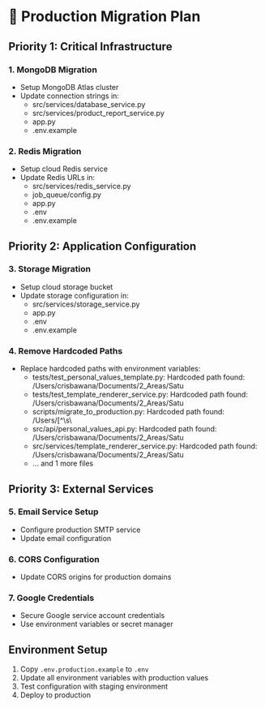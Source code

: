 # 🚀 Production Migration Plan

## Priority 1: Critical Infrastructure

### 1. MongoDB Migration
- Setup MongoDB Atlas cluster
- Update connection strings in:
  - src/services/database_service.py
  - src/services/product_report_service.py
  - app.py
  - .env.example

### 2. Redis Migration
- Setup cloud Redis service
- Update Redis URLs in:
  - src/services/redis_service.py
  - job_queue/config.py
  - app.py
  - .env
  - .env.example

## Priority 2: Application Configuration

### 3. Storage Migration
- Setup cloud storage bucket
- Update storage configuration in:
  - src/services/storage_service.py
  - app.py
  - .env
  - .env.example

### 4. Remove Hardcoded Paths
- Replace hardcoded paths with environment variables:
  - tests/test_personal_values_template.py: Hardcoded path found: /Users/crisbawana/Documents/2_Areas/Satu
  - tests/test_template_renderer_service.py: Hardcoded path found: /Users/crisbawana/Documents/2_Areas/Satu
  - scripts/migrate_to_production.py: Hardcoded path found: /Users/[^\s\
  - src/api/personal_values_api.py: Hardcoded path found: /Users/crisbawana/Documents/2_Areas/Satu
  - src/services/template_renderer_service.py: Hardcoded path found: /Users/crisbawana/Documents/2_Areas/Satu
  - ... and 1 more files

## Priority 3: External Services

### 5. Email Service Setup
- Configure production SMTP service
- Update email configuration

### 6. CORS Configuration
- Update CORS origins for production domains

### 7. Google Credentials
- Secure Google service account credentials
- Use environment variables or secret manager

## Environment Setup

1. Copy `.env.production.example` to `.env`
2. Update all environment variables with production values
3. Test configuration with staging environment
4. Deploy to production
